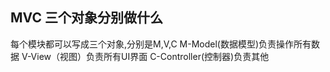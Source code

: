 ## MVC 三个对象分别做什么

每个模块都可以写成三个对象,分别是M,V,C
M-Model(数据模型)负责操作所有数据
V-View（视图）负责所有UI界面
C-Controller(控制器)负责其他
